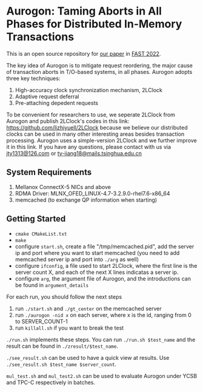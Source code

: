 # Aurogon: Taming Aborts in All Phases for Distributed In-Memory Transactions
This is an open source repository for [our paper](https://www.usenix.org/conference/fast22/presentation/jiang) in [FAST 2022](https://www.usenix.org/conference/fast22). 

The key idea of Aurogon is to mitigate request reordering, the major cause of transaction aborts in T/O-based systems, in all phases. 
Aurogon adopts three key techniques:
1) High-accuracy clock synchronization mechanism, 2LClock
2) Adaptive request deferral
3) Pre-attaching depedent requests

To be convenient for researchers to use, we seperate 2LClock from Aurogon and publish 2LClock's codes in this link: https://github.com/lizhiyuell/2LClock 
because we believe our distributed clocks can be used in many other interesting areas besides transaction processing.
Aurogon uses a simple-version 2LClock and we further improve it in this link.
If you have any questions, please contact with us via jty1313@126.com or ty-jiang18@mails.tsinghua.edu.cn

## System Requirements
1) Mellanox ConnectX-5 NICs and above
2) RDMA Driver: MLNX_OFED_LINUX-4.7-3.2.9.0-rhel7.6-x86_64
3) memcached (to exchange QP information when starting)

## Getting Started
- `cmake CMakeList.txt`
- `make`
- configure `start.sh`, create a file "/tmp/memcached.pid", add the server ip and port where you want to start memcached (you need to add  memcached server ip and port into `./arg` as well)
- configure `ifconfig`, a file used to start 2LClock, where the first line is the server count X, and each of the next X lines indicatas a server ip.
- configure `arg`, the argument file of Aurogon, and the introductions can be found in `argument_details`

For each run, you should follow the next steps
1) run `./start.sh` and `./gt_center` on the memcached server
2) run `./aurogon -nid x` on each server, where x is the id, ranging from 0 to SERVER_COUNT-1
3) run `killall.sh` if you want to break the test

`./run.sh` implements these steps. You can run `./run.sh $test_name` and the result can be found in `./zresult/$test_name`.

`./see_result.sh` can be used to have a quick view at results. Use `./see_result.sh $test_name $server_count`.

`mul_test.sh` and `mul_test2.sh` can be used to evaluate Aurogon under YCSB and TPC-C respectively in batches.



